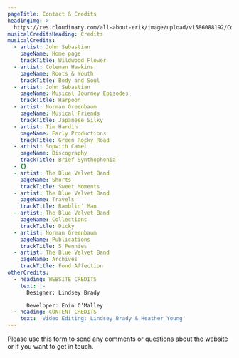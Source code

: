```yaml
---
pageTitle: Contact & Credits
headingImg: >-
  https://res.cloudinary.com/all-about-erik/image/upload/v1586088192/Contact/contact-and-credits_lgaabq.png
musicalCreditsHeading: Credits
musicalCredits:
  - artist: John Sebastian
    pageName: Home page
    trackTitle: Wildwood Flower
  - artist: Coleman Hawkins
    pageName: Roots & Youth
    trackTitle: Body and Soul
  - artist: John Sebastian
    pageName: Musical Journey Episodes
    trackTitle: Harpoon
  - artist: Norman Greenbaum
    pageName: Musical Friends
    trackTitle: Japanese Silky
  - artist: Tim Hardin
    pageName: Early Productions
    trackTitle: Green Rocky Road
  - artist: Sopwith Camel
    pageName: Discography
    trackTitle: Brief Synthophonia
  - {}
  - artist: The Blue Velvet Band
    pageName: Shorts
    trackTitle: Sweet Moments
  - artist: The Blue Velvet Band
    pageName: Travels
    trackTitle: Ramblin' Man
  - artist: The Blue Velvet Band
    pageName: Collections
    trackTitle: Dicky
  - artist: Norman Greenbaum
    pageName: Publications
    trackTitle: 5 Pennies
  - artist: The Blue Velvet Band
    pageName: Archives
    trackTitle: Fond Affection
otherCredits:
  - heading: WEBSITE CREDITS
    text: |-
      Designer: Lindsey Brady

      Developer: Eoin O’Malley
  - heading: CONTENT CREDITS
    text: 'Video Editing: Lindsey Brady & Heather Young'
---
```

Please use this form to send any comments or questions about the website or if you want to get in touch.
